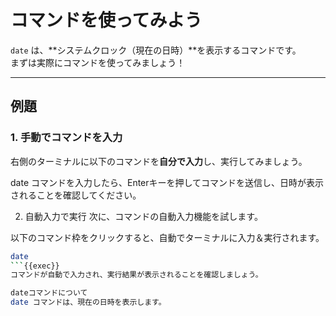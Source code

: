# コマンドを使ってみよう

`date` は、**システムクロック（現在の日時）**を表示するコマンドです。  
まずは実際にコマンドを使ってみましょう！

---

## 例題

### 1. 手動でコマンドを入力

右側のターミナルに以下のコマンドを**自分で入力**し、実行してみましょう。

date
コマンドを入力したら、Enterキーを押してコマンドを送信し、日時が表示されることを確認してください。

2. 自動入力で実行
次に、コマンドの自動入力機能を試します。

以下のコマンド枠をクリックすると、自動でターミナルに入力＆実行されます。

```bash
date
```{{exec}}
コマンドが自動で入力され、実行結果が表示されることを確認しましょう。

dateコマンドについて
date コマンドは、現在の日時を表示します。
